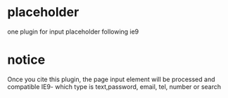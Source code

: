 # placeholder
one plugin for input placeholder following ie9 
# notice 
Once you cite this plugin, the page input element  will be processed and compatible IE9- which type is text,password, email, tel, number or search
